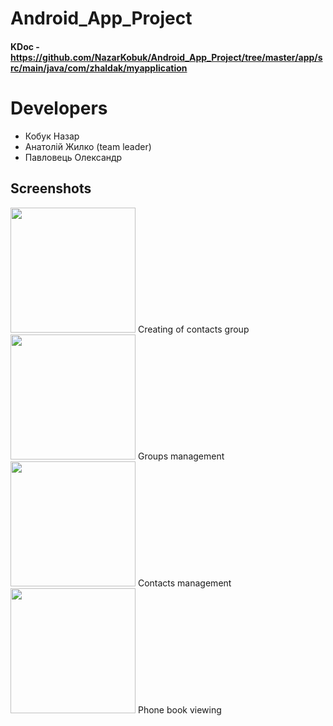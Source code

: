 # Android_App_Project
#### KDoc - https://github.com/NazarKobuk/Android_App_Project/tree/master/app/src/main/java/com/zhaldak/myapplication

# Developers 
* Кобук Назар
* Анатолій Жилко (team leader)
* Павловець Олександр

## Screenshots
<img src="https://user-images.githubusercontent.com/56043578/82407466-e4460f00-9a71-11ea-84f2-35009fc5dc7c.jpg" width="200"> 
Creating of contacts group

<img src="https://user-images.githubusercontent.com/56043578/82407468-e4dea580-9a71-11ea-8bf5-566e17cddfa8.jpg" width="200">
Groups management

<img src="https://user-images.githubusercontent.com/56043578/82407469-e4dea580-9a71-11ea-8efd-4e786670fb9a.jpg" width="200">
Contacts management

<img src="https://user-images.githubusercontent.com/56043578/82407464-e3ad7880-9a71-11ea-8ffe-6427aec7441c.jpg" width="200">
Phone book viewing



